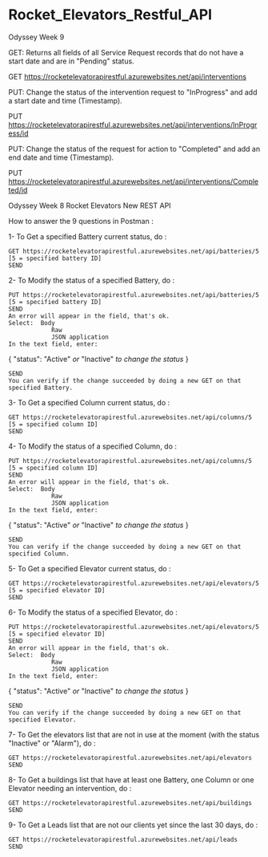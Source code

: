 # Rocket_Elevators_Restful_API


Odyssey Week 9

GET: Returns all fields of all Service Request records that do not have a start date and are in "Pending" status.

GET https://rocketelevatorapirestful.azurewebsites.net/api/interventions


PUT: Change the status of the intervention request to "InProgress" and add a start date and time (Timestamp).

PUT https://rocketelevatorapirestful.azurewebsites.net/api/interventions/InProgress/id

PUT: Change the status of the request for action to "Completed" and add an end date and time (Timestamp).

PUT https://rocketelevatorapirestful.azurewebsites.net/api/interventions/Completed/id

Odyssey Week 8
Rocket Elevators New REST API

How to answer the 9 questions in Postman :

1- To Get a specified Battery current status, do :

    GET https://rocketelevatorapirestful.azurewebsites.net/api/batteries/5	[5 = specified battery ID]
    SEND
2- To Modify the status of a specified Battery, do :

    PUT https://rocketelevatorapirestful.azurewebsites.net/api/batteries/5	[5 = specified battery ID]
    SEND
    An error will appear in the field, that's ok.
    Select:	 Body
                Raw
                JSON application
    In the text field, enter:

{
	"status": "Active" _or_ "Inactive"  _to change the status_ 
} 

    SEND
    You can verify if the change succeeded by doing a new GET on that specified Battery.
3- To Get a specified Column current status, do :

    GET https://rocketelevatorapirestful.azurewebsites.net/api/columns/5 [5 = specified column ID]
    SEND
4- To Modify the status of a specified Column, do :

    PUT https://rocketelevatorapirestful.azurewebsites.net/api/columns/5 [5 = specified column ID]
    SEND
    An error will appear in the field, that's ok.
    Select:  Body
                Raw
                JSON application
    In the text field, enter:

{ 
	"status": "Active" _or_ "Inactive"  _to change the status_ 
} 

    SEND
    You can verify if the change succeeded by doing a new GET on that specified Column.
5- To Get a specified Elevator current status, do :

    GET https://rocketelevatorapirestful.azurewebsites.net/api/elevators/5 [5 = specified elevator ID]
    SEND
6- To Modify the status of a specified Elevator, do :

    PUT https://rocketelevatorapirestful.azurewebsites.net/api/elevators/5 [5 = specified elevator ID]
    SEND
    An error will appear in the field, that's ok.
    Select:  Body
                Raw
                JSON application
    In the text field, enter:

{ 
	"status": "Active" _or_ "Inactive"  _to change the status_ 
} 

    SEND
    You can verify if the change succeeded by doing a new GET on that specified Elevator.
7- To Get the elevators list that are not in use at the moment (with the status "Inactive" or "Alarm"), do :

    GET https://rocketelevatorapirestful.azurewebsites.net/api/elevators
    SEND
8- To Get a buildings list that have at least one Battery, one Column or one Elevator needing an intervention, do :

    GET https://rocketelevatorapirestful.azurewebsites.net/api/buildings
    SEND
9- To Get a Leads list that are not our clients yet since the last 30 days, do :

    GET https://rocketelevatorapirestful.azurewebsites.net/api/leads
    SEND 
    
    
